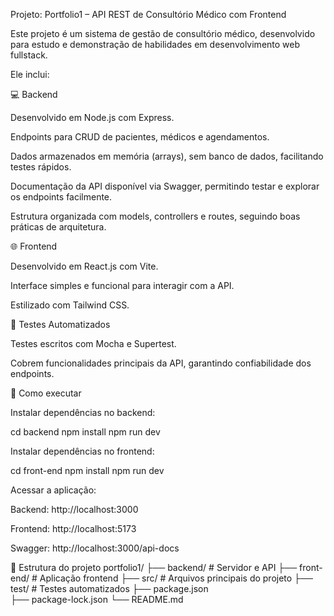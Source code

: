 Projeto: Portfolio1 – API REST de Consultório Médico com Frontend

Este projeto é um sistema  de gestão de consultório médico, desenvolvido para estudo e demonstração de habilidades em desenvolvimento web fullstack.

Ele inclui:

💻 Backend

Desenvolvido em Node.js com Express.

Endpoints para CRUD de pacientes, médicos e agendamentos.

Dados armazenados em memória (arrays), sem banco de dados, facilitando testes rápidos.

Documentação da API disponível via Swagger, permitindo testar e explorar os endpoints facilmente.

Estrutura organizada com models, controllers e routes, seguindo boas práticas de arquitetura.

🌐 Frontend

Desenvolvido em React.js com Vite.

Interface simples e funcional para interagir com a API.

Estilizado com Tailwind CSS.

🧪 Testes Automatizados

Testes escritos com Mocha e Supertest.

Cobrem funcionalidades principais da API, garantindo confiabilidade dos endpoints.

🚀 Como executar

Instalar dependências no backend:

cd backend
npm install
npm run dev


Instalar dependências no frontend:

cd front-end
npm install
npm run dev


Acessar a aplicação:

Backend: http://localhost:3000

Frontend: http://localhost:5173

Swagger: http://localhost:3000/api-docs

📁 Estrutura do projeto
portfolio1/
├── backend/          # Servidor e API
├── front-end/        # Aplicação frontend
├── src/              # Arquivos principais do projeto
├── test/             # Testes automatizados
├── package.json      
├── package-lock.json 
└── README.md
